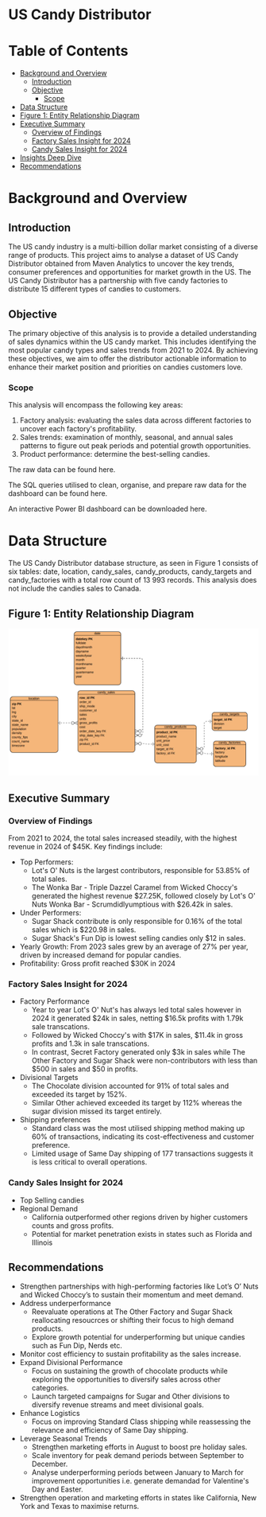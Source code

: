 # US Candy Distributor 

# Table of Contents

- [Background and Overview](#background-and-overview)
    - [Introduction](#introduction)
    - [Objective](#objective)
      - [Scope](#scope)
- [Data Structure](#data-structure)
- [Figure 1: Entity Relationship Diagram](#figure-1:-entity-relationship-diagram)
- [Executive Summary](#executive-summary)
    - [Overview of Findings](#overview-of-findings)
    - [Factory Sales Insight for 2024](#factory-sales-insight-for-2024)
    - [Candy Sales Insight for 2024](#candy-sales-insight-for-2024)
- [Insights Deep Dive](#insights-deep-dive)
- [Recommendations](#recommendations)


# Background and Overview
## Introduction
The US candy industry is a multi-billion dollar market consisting of a diverse range of products. This project aims to analyse a dataset of US Candy Distributor obtained from Maven Analytics to uncover the key trends, consumer preferences and opportunities for market growth in the US. The US Candy Distributor has a partnership with five candy factories to distribute 15 different types of candies to customers.

## Objective
The primary objective of this analysis is to provide a detailed understanding of sales dynamics within the US candy market. This includes identifying the most popular candy types and sales trends from 2021 to 2024. By achieving these objectives, we aim to offer the distributor actionable information to enhance their market position and priorities on candies customers love. 

### Scope
This analysis will encompass the following key areas:
1.	Factory analysis: evaluating the sales data across different factories to uncover each factory's profitability.
2.	Sales trends: examination of monthly, seasonal, and annual sales patterns to figure out peak periods and potential growth opportunities.
3.	Product performance: determine the best-selling candies.

The raw data can be found here.

The SQL queries utilised to clean, organise, and prepare raw data for the dashboard can be found here.

An interactive Power BI dashboard can be downloaded here.

# Data Structure
The US Candy Distributor database structure, as seen in Figure 1 consists of six tables: date, location, candy_sales, candy_products, candy_targets and candy_factories with a total row count of 13 993 records. This analysis does not include the candies sales to Canada.

## Figure 1: Entity Relationship Diagram
![ERD](candy_sales_ERD.png)

## Executive Summary
### Overview of Findings
From 2021 to 2024, the total sales increased steadily, with the highest revenue in 2024 of $45K. Key findings include:
* Top Performers:
    * Lot's O' Nuts is the largest contributors, responsible for 53.85% of total sales.
    * The Wonka Bar - Triple Dazzel Caramel from Wicked Choccy's generated the highest revenue $27.25K, followed closely by Lot's O' Nuts Wonka Bar - Scrumdidlyumptious with $26.42k in sales.
* Under Performers:
    * Sugar Shack contribute is only responsible for 0.16% of the total sales which is $220.98 in sales.
    * Sugar Shack's Fun Dip is lowest selling candies only $12 in sales.
* Yearly Growth: From 2023 sales grew by an average of 27% per year, driven by increased demand for popular candies.
* Profitability: Gross profit reached $30K in 2024

### Factory Sales Insight for 2024
* Factory Performance
    * Year to year Lot's O' Nut's has always led total sales however in 2024 it generated $24k in sales, netting $16.5k profits with 1.79k sale transcations.
    *  Followed by Wicked Choccy's with $17K in sales, $11.4k in gross profits and 1.3k in sale transcations.
    *  In contrast, Secret Factory generated only $3k in sales while The Other Factory and Sugar Shack were non-contributors with less than $500 in sales and $50 in profits.
* Divisional Targets
     * The Chocolate division accounted for 91% of total sales and exceeded its target by 152%.
     * Similar Other achieved exceeded its target by 112% whereas the sugar division missed its target entirely.
* Shipping preferences
    * Standard class was the most utilised shipping method making up 60% of transactions, indicating its cost-effectiveness and customer preference.
    * Limited usage of Same Day shipping of 177 transactions suggests it is less critical to overall operations.
 
### Candy Sales Insight for 2024
* Top Selling candies
* Regional Demand
    * California outperformed other regions driven by higher customers counts and gross profits.
    * Potential for market penetration exists in states such as Florida and Illinois 


## Recommendations
*	Strengthen partnerships with high-performing factories like Lot’s O’ Nuts and Wicked Choccy’s to sustain their momentum and meet demand.
*	Address underperformance
    * Reevaluate operations at The Other Factory and Sugar Shack reallocating resoucrces or shifting their focus to high demand products.
    * Explore growth potential for underperforming but unique candies such as Fun Dip, Nerds etc.
*	Monitor cost efficiency to sustain profitability as the sales increase.
*	Expand Divisional Performance 
    *	Focus on sustaining the growth of chocolate products while exploring the opportunities to diversify sales across other categories.
    *	Launch targeted campaigns for Sugar and Other divisions to diversify revenue streams and meet divisional goals.
* Enhance Logistics
    *	Focus on improving Standard Class shipping while reassessing the relevance and efficiency of Same Day shipping.
* Leverage Seasonal Trends
    * Strengthen marketing efforts in August to boost pre holiday sales.
    * Scale inventory for peak demand periods between September to December.
    * Analyse underperforming periods between January to March for improvement opportunities i.e. generate demandad for Valentine's Day and Easter.
*	Strengthen operation and marketing efforts in states like California, New York and Texas to maximise returns.


